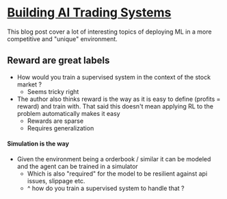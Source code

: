 # [Building AI Trading Systems](https://dennybritz.com/posts/building-ai-trading-systems/)

This blog post cover a lot of interesting topics of deploying ML in a more competitive and "unique" environment.

## Reward are great labels
- How would you train a supervised system in the context of the stock market ? 
  - Seems tricky right
- The author also thinks reward is the way as it is easy to define (profits = reward) and train with. That said this doesn't mean applying RL to the problem automatically makes it easy
  - Rewards are sparse
  - Requires generalization

#### Simulation is the way
- Given the environment being a orderbook / similar it can be modeled and the agent can be trained in a simulator
  - Which is also "required" for the model to be resilient against api issues, slippage etc. 
  - ^ how do you train a supervised system to handle that ? 


